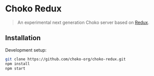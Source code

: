 # Choko Redux
> An experimental next generation Choko server based on [Redux](http://redux.js.org).

## Installation

Development setup:

```sh
git clone https://github.com/choko-org/choko-redux.git
npm install
npm start
```
